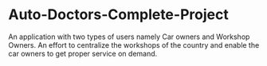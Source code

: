 # Auto-Doctors-Complete-Project
An application with two types of users namely Car owners and Workshop Owners.
An effort to centralize the workshops of the country and enable the car owners to get proper service on demand.
